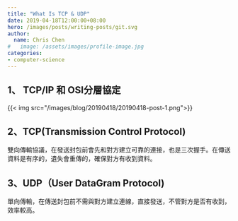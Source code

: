 ```yaml
---
title: "What Is TCP & UDP"
date: 2019-04-18T12:00:00+08:00
hero: /images/posts/writing-posts/git.svg
author:
  name: Chris Chen
#   image: /assets/images/profile-image.jpg
categories:
- computer-science
---
```

## 1、 TCP/IP 和 OSI分層協定
{{< img src="/images/blog/20190418/20190418-post-1.png">}}

## 2、TCP(Transmission Control Protocol)

雙向傳輸協議，在發送封包前會先和對方建立可靠的連接，也是三次握手。在傳送資料是有序的，遺失會重傳的，確保對方有收到資料。

## 3、UDP（User DataGram Protocol)

單向傳輸，在傳送封包前不需與對方建立連線，直接發送，不管對方是否有收到，效率較高。
